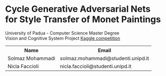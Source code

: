 # Cycle Generative Adversarial Nets for Style Transfer of Monet Paintings
University of Padua - Computer Science Master Degree <br />
Vision and Cognitive System Project
[Kaggle competition](https://www.kaggle.com/competitions/gan-getting-started)

 <table>
  <tr>
    <th>Name</th>
    <th>Email</th>
  </tr>
  <tr>
    <td>Solmaz Mohammadi</td>
    <td>solmaz.mohammadi@studenti.unipd.it</td>
  </tr>
  <tr>
    <td>Nicla Faccioli</td>
    <td>nicla.faccioli@studenti.unipd.it</td>
  </tr>
</table> 
